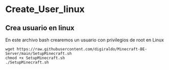 # Create_User_linux

## Crea usuario en linux


En este archivo bash crearemos un usuario con privilegios de root en Linux

```
wget https://raw.githubusercontent.com/digiraldo/Minecraft-BE-Server/main/SetupMinecraft.sh
chmod +x SetupMinecraft.sh
./SetupMinecraft.sh
```
